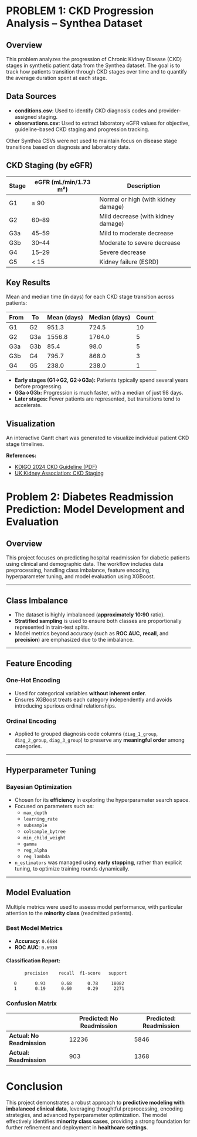# PROBLEM 1: CKD Progression Analysis – Synthea Dataset

## Overview

This problem analyzes the progression of Chronic Kidney Disease (CKD) stages in synthetic patient data from the Synthea dataset. The goal is to track how patients transition through CKD stages over time and to quantify the average duration spent at each stage.

## Data Sources

- **conditions.csv**: Used to identify CKD diagnosis codes and provider-assigned staging.
- **observations.csv**: Used to extract laboratory eGFR values for objective, guideline-based CKD staging and progression tracking.

Other Synthea CSVs were not used to maintain focus on disease stage transitions based on diagnosis and laboratory data.

## CKD Staging (by eGFR)

| Stage | eGFR (mL/min/1.73 m²) | Description                           |
|-------|-----------------------|---------------------------------------|
| G1    | ≥ 90                  | Normal or high (with kidney damage)   |
| G2    | 60–89                 | Mild decrease (with kidney damage)    |
| G3a   | 45–59                 | Mild to moderate decrease             |
| G3b   | 30–44                 | Moderate to severe decrease           |
| G4    | 15–29                 | Severe decrease                       |
| G5    | < 15                  | Kidney failure (ESRD)                 |

## Key Results

Mean and median time (in days) for each CKD stage transition across patients:

| From | To   | Mean (days) | Median (days) | Count |
|------|------|-------------|---------------|-------|
| G1   | G2   |   951.3     |   724.5       |  10   |
| G2   | G3a  |  1556.8     |  1764.0       |   5   |
| G3a  | G3b  |    85.4     |    98.0       |   5   |
| G3b  | G4   |   795.7     |   868.0       |   3   |
| G4   | G5   |   238.0     |   238.0       |   1   |

- **Early stages (G1→G2, G2→G3a):** Patients typically spend several years before progressing.
- **G3a→G3b:** Progression is much faster, with a median of just 98 days.
- **Later stages:** Fewer patients are represented, but transitions tend to accelerate.

## Visualization

An interactive Gantt chart was generated to visualize individual patient CKD stage timelines.

**References:**
- [KDIGO 2024 CKD Guideline (PDF)](https://kdigo.org/wp-content/uploads/2024/03/KDIGO-2024-CKD-Guideline.pdf)
- [UK Kidney Association: CKD Staging](https://www.ukkidney.org/health-professionals/information-resources/uk-eckd-guide/ckd-staging)

# Problem 2: Diabetes Readmission Prediction: Model Development and Evaluation

## Overview
This project focuses on predicting hospital readmission for diabetic patients using clinical and demographic data. The workflow includes data preprocessing, handling class imbalance, feature encoding, hyperparameter tuning, and model evaluation using XGBoost.

---

## Class Imbalance
- The dataset is highly imbalanced (**approximately 10:90** ratio).
- **Stratified sampling** is used to ensure both classes are proportionally represented in train-test splits.
- Model metrics beyond accuracy (such as **ROC AUC**, **recall**, and **precision**) are emphasized due to the imbalance.

---

## Feature Encoding

### One-Hot Encoding
- Used for categorical variables **without inherent order**.
- Ensures XGBoost treats each category independently and avoids introducing spurious ordinal relationships.

### Ordinal Encoding
- Applied to grouped diagnosis code columns (`diag_1_group`, `diag_2_group`, `diag_3_group`) to preserve any **meaningful order** among categories.

---

## Hyperparameter Tuning

### Bayesian Optimization
- Chosen for its **efficiency** in exploring the hyperparameter search space.
- Focused on parameters such as:
  - `max_depth`
  - `learning_rate`
  - `subsample`
  - `colsample_bytree`
  - `min_child_weight`
  - `gamma`
  - `reg_alpha`
  - `reg_lambda`
- `n_estimators` was managed using **early stopping**, rather than explicit tuning, to optimize training rounds dynamically.

---

## Model Evaluation
Multiple metrics were used to assess model performance, with particular attention to the **minority class** (readmitted patients).

### Best Model Metrics
- **Accuracy**: `0.6684`
- **ROC AUC**: `0.6930`

#### Classification Report:
           precision    recall  f1-score   support

       0       0.93      0.68      0.78     18082
       1       0.19      0.60      0.29      2271

### Confusion Matrix

|              | Predicted: No Readmission | Predicted: Readmission |
|--------------|---------------------------|-------------------------|
| **Actual: No Readmission** | 12236                     | 5846                    |
| **Actual: Readmission**    | 903                       | 1368                    |


 # Conclusion
This project demonstrates a robust approach to **predictive modeling with imbalanced clinical data**, leveraging thoughtful preprocessing, encoding strategies, and advanced hyperparameter optimization. The model effectively identifies **minority class cases**, providing a strong foundation for further refinement and deployment in **healthcare settings**.
